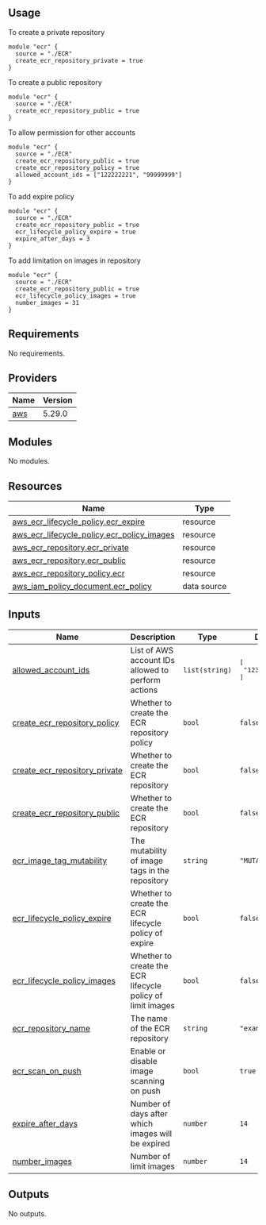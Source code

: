 ## Usage

To create a private repository 

```
module "ecr" {
  source = "./ECR"
  create_ecr_repository_private = true
}
```
To create a public repository

```
module "ecr" {
  source = "./ECR"
  create_ecr_repository_public = true
}
```
To allow permission for other accounts
```
module "ecr" {
  source = "./ECR"
  create_ecr_repository_public = true
  create_ecr_repository_policy = true
  allowed_account_ids = ["122222221", "99999999"]
}
```
To add expire policy
```
module "ecr" {
  source = "./ECR"
  create_ecr_repository_public = true
  ecr_lifecycle_policy_expire = true
  expire_after_days = 3
}
```

To add limitation on images in repository
```
module "ecr" {
  source = "./ECR"
  create_ecr_repository_public = true
  ecr_lifecycle_policy_images = true
  number_images = 31
}

```




## Requirements

No requirements.

## Providers

| Name | Version |
|------|---------|
| <a name="provider_aws"></a> [aws](#provider\_aws) | 5.29.0 |

## Modules

No modules.

## Resources

| Name | Type |
|------|------|
| [aws_ecr_lifecycle_policy.ecr_expire](https://registry.terraform.io/providers/hashicorp/aws/latest/docs/resources/ecr_lifecycle_policy) | resource |
| [aws_ecr_lifecycle_policy.ecr_policy_images](https://registry.terraform.io/providers/hashicorp/aws/latest/docs/resources/ecr_lifecycle_policy) | resource |
| [aws_ecr_repository.ecr_private](https://registry.terraform.io/providers/hashicorp/aws/latest/docs/resources/ecr_repository) | resource |
| [aws_ecr_repository.ecr_public](https://registry.terraform.io/providers/hashicorp/aws/latest/docs/resources/ecr_repository) | resource |
| [aws_ecr_repository_policy.ecr](https://registry.terraform.io/providers/hashicorp/aws/latest/docs/resources/ecr_repository_policy) | resource |
| [aws_iam_policy_document.ecr_policy](https://registry.terraform.io/providers/hashicorp/aws/latest/docs/data-sources/iam_policy_document) | data source |

## Inputs

| Name | Description | Type | Default | Required |
|------|-------------|------|---------|:--------:|
| <a name="input_allowed_account_ids"></a> [allowed\_account\_ids](#input\_allowed\_account\_ids) | List of AWS account IDs allowed to perform actions | `list(string)` | <pre>[<br>  "123456789012"<br>]</pre> | no |
| <a name="input_create_ecr_repository_policy"></a> [create\_ecr\_repository\_policy](#input\_create\_ecr\_repository\_policy) | Whether to create the ECR repository policy | `bool` | `false` | no |
| <a name="input_create_ecr_repository_private"></a> [create\_ecr\_repository\_private](#input\_create\_ecr\_repository\_private) | Whether to create the ECR repository | `bool` | `false` | yes |
| <a name="input_create_ecr_repository_public"></a> [create\_ecr\_repository\_public](#input\_create\_ecr\_repository\_public) | Whether to create the ECR repository | `bool` | `false` | yes |
| <a name="input_ecr_image_tag_mutability"></a> [ecr\_image\_tag\_mutability](#input\_ecr\_image\_tag\_mutability) | The mutability of image tags in the repository | `string` | `"MUTABLE"` | no |
| <a name="input_ecr_lifecycle_policy_expire"></a> [ecr\_lifecycle\_policy\_expire](#input\_ecr\_lifecycle\_policy\_expire) | Whether to create the ECR lifecycle policy of expire | `bool` | `false` | no |
| <a name="input_ecr_lifecycle_policy_images"></a> [ecr\_lifecycle\_policy\_images](#input\_ecr\_lifecycle\_policy\_images) | Whether to create the ECR lifecycle policy of limit images | `bool` | `false` | no |
| <a name="input_ecr_repository_name"></a> [ecr\_repository\_name](#input\_ecr\_repository\_name) | The name of the ECR repository | `string` | `"example"` | no |
| <a name="input_ecr_scan_on_push"></a> [ecr\_scan\_on\_push](#input\_ecr\_scan\_on\_push) | Enable or disable image scanning on push | `bool` | `true` | no |
| <a name="input_expire_after_days"></a> [expire\_after\_days](#input\_expire\_after\_days) | Number of days after which images will be expired | `number` | `14` | no |
| <a name="input_number_images"></a> [number\_images](#input\_number\_images) | Number of limit images | `number` | `14` | no |

## Outputs

No outputs.
